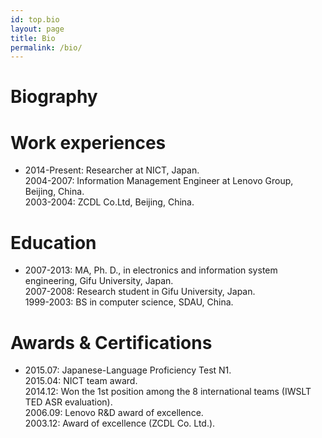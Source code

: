 ```yaml
---
id: top.bio
layout: page
title: Bio
permalink: /bio/
---
```

<div class="home">
  <h1 class="post-title">Biography</h1>
  <h1 class="page-heading"><b>Work experiences</b></h1>
  <ul class="post-list">
    <li>
   2014-Present: Researcher at NICT, Japan. <br>
   2004-2007: Information Management Engineer at Lenovo Group, Beijing, China. <br>
   2003-2004: ZCDL Co.Ltd, Beijing, China. <br>
    </li>
  </ul>
  
  <h1 class="page-heading"><b>Education</b></h1>
  <ul class="post-list">
    <li>
   2007-2013: MA, Ph. D., in electronics and information system engineering, Gifu University, Japan. <br>
   2007-2008: Research student in Gifu University, Japan. <br>
   1999-2003: BS in computer science, SDAU, China. <br>
    </li>
  </ul>  
  
  

  <h1 class="page-heading"><b>Awards & Certifications</b></h1>
  <ul class="post-list">
    <li>
    2015.07: Japanese-Language Proficiency Test N1. <br>
    2015.04: NICT team award.<br>
    2014.12: Won the 1st position among the 8 international teams (IWSLT TED ASR evaluation).<br>
    2006.09: Lenovo R&D award of excellence.<br>
    2003.12: Award of excellence (ZCDL Co. Ltd.). <br>
    </li>
  </ul> 
</div>

